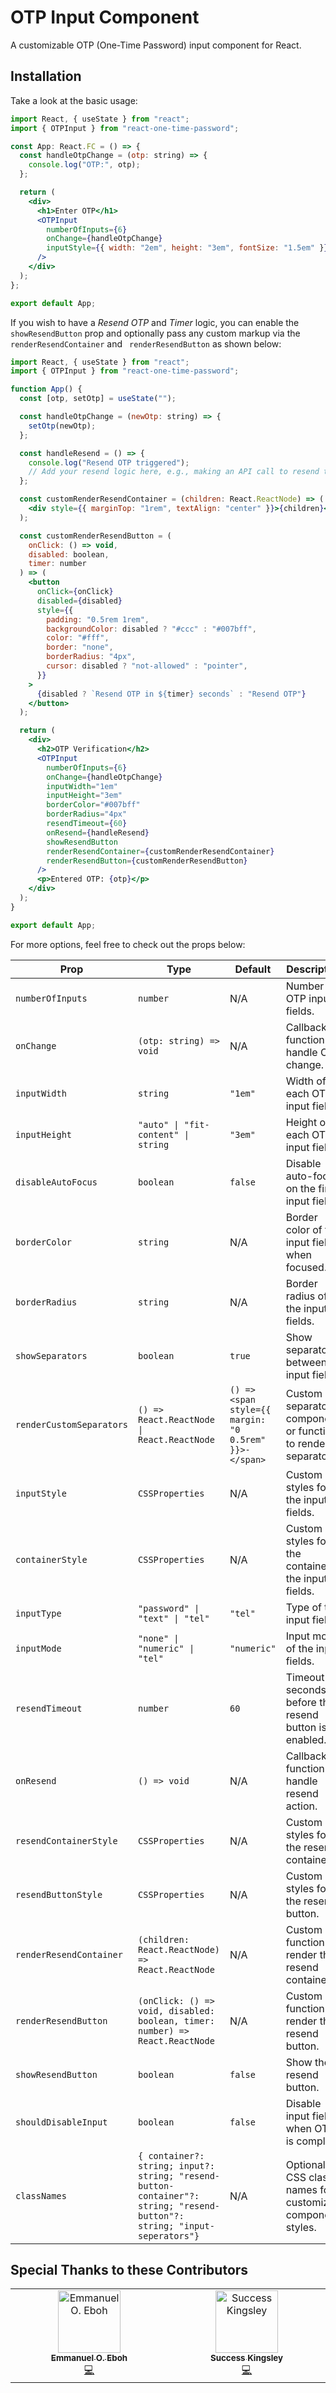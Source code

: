 # OTP Input Component

A customizable OTP (One-Time Password) input component for React.

## Installation

Take a look at the basic usage:

```jsx
import React, { useState } from "react";
import { OTPInput } from "react-one-time-password";

const App: React.FC = () => {
  const handleOtpChange = (otp: string) => {
    console.log("OTP:", otp);
  };

  return (
    <div>
      <h1>Enter OTP</h1>
      <OTPInput
        numberOfInputs={6}
        onChange={handleOtpChange}
        inputStyle={{ width: "2em", height: "3em", fontSize: "1.5em" }} // Custom styles for larger inputs
      />
    </div>
  );
};

export default App;
```

If you wish to have a _Resend OTP_ and _Timer_ logic, you can enable the `showResendButton` prop and optionally pass any custom markup via the `renderResendContainer` and ` renderResendButton` as shown below:

```jsx
import React, { useState } from "react";
import { OTPInput } from "react-one-time-password";

function App() {
  const [otp, setOtp] = useState("");

  const handleOtpChange = (newOtp: string) => {
    setOtp(newOtp);
  };

  const handleResend = () => {
    console.log("Resend OTP triggered");
    // Add your resend logic here, e.g., making an API call to resend the OTP
  };

  const customRenderResendContainer = (children: React.ReactNode) => (
    <div style={{ marginTop: "1rem", textAlign: "center" }}>{children}</div>
  );

  const customRenderResendButton = (
    onClick: () => void,
    disabled: boolean,
    timer: number
  ) => (
    <button
      onClick={onClick}
      disabled={disabled}
      style={{
        padding: "0.5rem 1rem",
        backgroundColor: disabled ? "#ccc" : "#007bff",
        color: "#fff",
        border: "none",
        borderRadius: "4px",
        cursor: disabled ? "not-allowed" : "pointer",
      }}
    >
      {disabled ? `Resend OTP in ${timer} seconds` : "Resend OTP"}
    </button>
  );

  return (
    <div>
      <h2>OTP Verification</h2>
      <OTPInput
        numberOfInputs={6}
        onChange={handleOtpChange}
        inputWidth="1em"
        inputHeight="3em"
        borderColor="#007bff"
        borderRadius="4px"
        resendTimeout={60}
        onResend={handleResend}
        showResendButton
        renderResendContainer={customRenderResendContainer}
        renderResendButton={customRenderResendButton}
      />
      <p>Entered OTP: {otp}</p>
    </div>
  );
}

export default App;
```

For more options, feel free to check out the props below:

| Prop                     | Type                                                                                                                      | Default                                               | Description                                                  |
| ------------------------ | ------------------------------------------------------------------------------------------------------------------------- | ----------------------------------------------------- | ------------------------------------------------------------ |
| `numberOfInputs`         | `number`                                                                                                                  | N/A                                                   | Number of OTP input fields.                                  |
| `onChange`               | `(otp: string) => void`                                                                                                   | N/A                                                   | Callback function to handle OTP change.                      |
| `inputWidth`             | `string`                                                                                                                  | `"1em"`                                               | Width of each OTP input field.                               |
| `inputHeight`            | `"auto" \| "fit-content" \| string`                                                                                       | `"3em"`                                               | Height of each OTP input field.                              |
| `disableAutoFocus`       | `boolean`                                                                                                                 | `false`                                               | Disable auto-focus on the first input field.                 |
| `borderColor`            | `string`                                                                                                                  | N/A                                                   | Border color of the input fields when focused.               |
| `borderRadius`           | `string`                                                                                                                  | N/A                                                   | Border radius of the input fields.                           |
| `showSeparators`         | `boolean`                                                                                                                 | `true`                                                | Show separators between input fields.                        |
| `renderCustomSeparators` | `() => React.ReactNode \| React.ReactNode`                                                                                | `() => <span style={{ margin: "0 0.5rem" }}>-</span>` | Custom separator component or function to render separators. |
| `inputStyle`             | `CSSProperties`                                                                                                           | N/A                                                   | Custom styles for the input fields.                          |
| `containerStyle`         | `CSSProperties`                                                                                                           | N/A                                                   | Custom styles for the container of the input fields.         |
| `inputType`              | `"password" \| "text" \| "tel"`                                                                                           | `"tel"`                                               | Type of the input fields.                                    |
| `inputMode`              | `"none" \| "numeric" \| "tel"`                                                                                            | `"numeric"`                                           | Input mode of the input fields.                              |
| `resendTimeout`          | `number`                                                                                                                  | `60`                                                  | Timeout in seconds before the resend button is enabled.      |
| `onResend`               | `() => void`                                                                                                              | N/A                                                   | Callback function to handle resend action.                   |
| `resendContainerStyle`   | `CSSProperties`                                                                                                           | N/A                                                   | Custom styles for the resend container.                      |
| `resendButtonStyle`      | `CSSProperties`                                                                                                           | N/A                                                   | Custom styles for the resend button.                         |
| `renderResendContainer`  | `(children: React.ReactNode) => React.ReactNode`                                                                          | N/A                                                   | Custom function to render the resend container.              |
| `renderResendButton`     | `(onClick: () => void, disabled: boolean, timer: number) => React.ReactNode`                                              | N/A                                                   | Custom function to render the resend button.                 |
| `showResendButton`       | `boolean`                                                                                                                 | `false`                                               | Show the resend button.                                      |
| `shouldDisableInput`     | `boolean`                                                                                                                 | `false`                                               | Disable input fields when OTP is complete.                   |
| `classNames`             | `{ container?: string; input?: string; "resend-button-container"?: string; "resend-button"?: string; "input-seperators"}` | N/A                                                   | Optional CSS class names for customizing component styles.   |

## Special Thanks to these Contributors

<!-- ALL-CONTRIBUTORS-LIST:START - Do not remove or modify this section -->
<!-- prettier-ignore-start -->
<!-- markdownlint-disable -->
<table>
  <tbody>
    <tr>
      <td align="center" valign="top" width="14.28%"><a href="https://github.com/EOEboh"><img src="https://avatars.githubusercontent.com/u/63825997?v=4?s=100" width="100px;" alt="Emmanuel O. Eboh"/><br /><sub><b>Emmanuel O. Eboh</b></sub></a><br /><a href="https://github.com/EOEboh/react-one-time-password/commits?author=EOEboh" title="Code">💻</a></td>
      <td align="center" valign="top" width="14.28%"><a href="https://github.com/xosnrdev"><img src="https://avatars.githubusercontent.com/u/106241330?v=4?s=100" width="100px;" alt="Success Kingsley"/><br /><sub><b>Success Kingsley</b></sub></a><br /><a href="https://github.com/EOEboh/react-one-time-password/commits?author=xosnrdev" title="Code">💻</a></td>
    </tr>
  </tbody>
</table>

<!-- markdownlint-restore -->
<!-- prettier-ignore-end -->

<!-- ALL-CONTRIBUTORS-LIST:END -->
